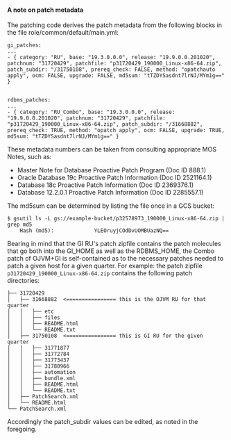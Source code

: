 #### A note on patch metadata

The patching code derives the patch metadata from the following blocks in the file role/common/default/main.yml:

```
gi_patches:
...
- { category: "RU", base: "19.3.0.0.0", release: "19.9.0.0.201020", patchnum: "31720429", patchfile: "p31720429_190000_Linux-x86-64.zip", patch_subdir: "/31750108", prereq_check: FALSE, method: "opatchauto apply", ocm: FALSE, upgrade: FALSE, md5sum: "tTZDYSasdnt7lrNJ/MYm1g==" }


rdbms_patches:
...
- { category: "RU_Combo", base: "19.3.0.0.0", release: "19.9.0.0.201020", patchnum: "31720429", patchfile: "p31720429_190000_Linux-x86-64.zip", patch_subdir: "/31668882", prereq_check: TRUE, method: "opatch apply", ocm: FALSE, upgrade: TRUE, md5sum: "tTZDYSasdnt7lrNJ/MYm1g==" }
```

These metadata numbers can be taken from consulting appropriate MOS Notes, such as:
* Master Note for Database Proactive Patch Program (Doc ID 888.1)
* Oracle Database 19c Proactive Patch Information (Doc ID 2521164.1)
* Database 18c Proactive Patch Information (Doc ID 2369376.1)
* Database 12.2.0.1 Proactive Patch Information (Doc ID 2285557.1)

The md5sum can be determined by listing the file once in a GCS bucket:

```
$ gsutil ls -L gs://example-bucket/p32578973_190000_Linux-x86-64.zip | grep md5
    Hash (md5):             YLEOruyjCOdDvUOMBUazNQ==
```

Bearing in mind that the GI RU's patch zipfile contains the patch molecules that go both into the GI_HOME as well as the RDBMS_HOME, the Combo patch of OJVM+GI is self-contained as to the necessary patches needed to patch a given host for a given quarter. For example: the patch zipfile `p31720429_190000_Linux-x86-64.zip` contains the following patch directories:
```
├── 31720429
│   ├── 31668882  <================ this is the OJVM RU for that quarter
│   │   ├── etc
│   │   ├── files
│   │   ├── README.html
│   │   └── README.txt
│   ├── 31750108  <================ this is GI RU for the given quarter
│   │   ├── 31771877
│   │   ├── 31772784
│   │   ├── 31773437
│   │   ├── 31780966
│   │   ├── automation
│   │   ├── bundle.xml
│   │   ├── README.html
│   │   └── README.txt
│   ├── PatchSearch.xml
│   └── README.html
└── PatchSearch.xml

```
Accordingly the patch_subdir values can be edited, as noted in the foregoing.
